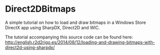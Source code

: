 Direct2DBitmaps
===============

A simple tutorial on how to load and draw bitmaps in a Windows Store DirectX app using SharpDX, Direct2D and WIC.

The tutorial accompanying this source code can be found here: http://english.r2d2rigo.es/2014/08/12/loading-and-drawing-bitmaps-with-direct2d-using-sharpdx/

